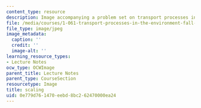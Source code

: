 ```yaml
---
content_type: resource
description: Image accompanying a problem set on transport processes in the environment.
file: /media/courses/1-061-transport-processes-in-the-environment-fall-2008/0e779d761470eebd8bc262470000ea24_scaling.jpg
file_type: image/jpeg
image_metadata:
  caption: ''
  credit: ''
  image-alt: ''
learning_resource_types:
- Lecture Notes
ocw_type: OCWImage
parent_title: Lecture Notes
parent_type: CourseSection
resourcetype: Image
title: scaling
uid: 0e779d76-1470-eebd-8bc2-62470000ea24
---
```

